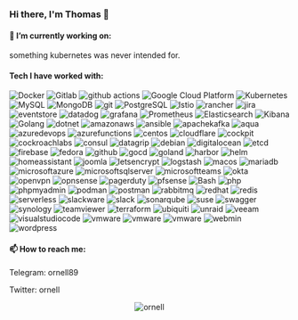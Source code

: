 ### Hi there, I'm Thomas 👋

<h4> 🔭 I’m currently working on:</h4>
something kubernetes was never intended for.

<h4>Tech I have worked with:</h4>
<p>
  <img alt="Docker" src="https://img.shields.io/badge/-Docker-46a2f1?style=flat-square&logo=docker&logoColor=white" />
  <img alt="Gitlab" src="https://img.shields.io/badge/-Gitlab-FB542B?style=flat-square&logo=gitlab&logoColor=white" />
  <img alt="github actions" src="https://img.shields.io/badge/-Github_Actions-2088FF?style=flat-square&logo=github-actions&logoColor=white" />
  <img alt="Google Cloud Platform" src="https://img.shields.io/badge/-Google_Cloud_Platform-1a73e8?style=flat-square&logo=google-cloud&logoColor=white" />
  <img alt="Kubernetes" src="https://img.shields.io/badge/-Kubernetes-1a73e8?style=flat-square&logo=Kubernetes&logoColor=white" />
  <img alt="MySQL" src="https://img.shields.io/badge/-MySQL-1a73e8?style=flat-square&logo=mysql&logoColor=white" />
  <img alt="MongoDB" src="https://img.shields.io/badge/-MongoDB-13aa52?style=flat-square&logo=mongodb&logoColor=white" />
  <img alt="git" src="https://img.shields.io/badge/-Git-F05032?style=flat-square&logo=git&logoColor=white" />
  <img alt="PostgreSQL" src="https://img.shields.io/badge/-postgres-764ABC?style=flat-square&logo=postgresql&logoColor=white" />
  <img alt="Istio" src="https://img.shields.io/badge/-istio-1a73e8?style=flat-square&logo=istio&logoColor=white" />
  <img alt="rancher" src="https://img.shields.io/badge/-rancher-1a73e8?style=flat-square&logo=rancher" />
  <img alt="jira" src="https://img.shields.io/badge/-jira-1a73e8?style=flat-square&logo=jira" />
  <img alt="eventstore" src="https://img.shields.io/badge/-eventstore-13aa52?style=flat-square&logo=eventstore" />
  <img alt="datadog" src="https://img.shields.io/badge/-datadog-b858ff?style=flat-square&logo=datadog" />
  <img alt="grafana" src="https://img.shields.io/badge/-Grafana-F05032?style=flat-square&logo=Grafana&logoColor=white" />
  <img alt="Prometheus" src="https://img.shields.io/badge/-Prometheus-F05032?style=flat-square&logo=Prometheus&logoColor=white" />
  <img alt="Elasticsearch" src="https://img.shields.io/badge/-Elasticsearch-000000?style=flat-square&logo=Elasticsearch&logoColor=white" />
  <img alt="Kibana" src="https://img.shields.io/badge/-Kibana-46a2f1?style=flat-square&logo=Kibana&logoColor=white" />
  <img alt="Golang" src="https://img.shields.io/badge/-Golang-1a73e8?style=flat-square&logo=go&logoColor=white" />
  <img alt="dotnet" src="https://img.shields.io/badge/-dotnet-1a73e8?style=flat-square&logo=dotnet&logoColor=white" />
     <img alt="amazonaws" src="https://img.shields.io/badge/-AWS-0000000?style=flat-square&logo=amazonaws&logoColor=white" />
     <img alt="ansible" src="https://img.shields.io/badge/-ansible-FB542B?style=flat-square&logo=ansible&logoColor=white" />
     <img alt="apachekafka" src="https://img.shields.io/badge/-Kafka-1a73e8?style=flat-square&logo=apachekafka&logoColor=white" />
     <img alt="aqua" src="https://img.shields.io/badge/-AquaSec-1a73e8?style=flat-square&logo=aqua&logoColor=white" />
     <img alt="azuredevops" src="https://img.shields.io/badge/-AzureDevops-1a73e8?style=flat-square&logo=azuredevops&logoColor=white" />
     <img alt="azurefunctions" src="https://img.shields.io/badge/-AzureFunctions-1a73e8?style=flat-square&logo=azurefunctions&logoColor=white" />
     <img alt="centos" src="https://img.shields.io/badge/-centos-764ABC?style=flat-square&logo=centos&logoColor=white" />
     <img alt="cloudflare" src="https://img.shields.io/badge/-cloudflare-1a73e8?style=flat-square&logo=cloudflare&logoColor=white" />
     <img alt="cockpit" src="https://img.shields.io/badge/-cockpit-1a73e8?style=flat-square&logo=cockpit&logoColor=white" />
    <img alt="cockroachlabs" src="https://img.shields.io/badge/-cockroachDB-000000?style=flat-square&logo=cockroachlabs&logoColor=white" />
    <img alt="consul" src="https://img.shields.io/badge/-consul-1a73e8?style=flat-square&logo=consul&logoColor=white" />
    <img alt="datagrip" src="https://img.shields.io/badge/-datagrip-1a73e8?style=flat-square&logo=datagrip&logoColor=white" />
    <img alt="debian" src="https://img.shields.io/badge/-debian-1a73e8?style=flat-square&logo=debian&logoColor=white" />
    <img alt="digitalocean" src="https://img.shields.io/badge/-digitalocean-1a73e8?style=flat-square&logo=digitalocean&logoColor=white" />
    <img alt="etcd" src="https://img.shields.io/badge/-etcd-1a73e8?style=flat-square&logo=etcd&logoColor=white" />
    <img alt="firebase" src="https://img.shields.io/badge/-firebase-FB542B?style=flat-square&logo=firebase&logoColor=white" />
    <img alt="fedora" src="https://img.shields.io/badge/-fedora-764ABC?style=flat-square&logo=fedora&logoColor=white" />
    <img alt="github" src="https://img.shields.io/badge/-github-000000?style=flat-square&logo=github&logoColor=white" />
    <img alt="gocd" src="https://img.shields.io/badge/-gocd-1a73e8?style=flat-square&logo=gocd&logoColor=white" />
    <img alt="goland" src="https://img.shields.io/badge/-goland-1a73e8?style=flat-square&logo=goland&logoColor=white" />
    <img alt="harbor" src="https://img.shields.io/badge/-harbor-13aa52?style=flat-square&logo=harbor&logoColor=white" />
    <img alt="helm" src="https://img.shields.io/badge/-helm-1a73e8?style=flat-square&logo=helm&logoColor=white" />
    <img alt="homeassistant" src="https://img.shields.io/badge/-homeassistant-1a73e8?style=flat-square&logo=homeassistant&logoColor=white" />
    <img alt="joomla" src="https://img.shields.io/badge/-joomla-0000000?style=flat-square&logo=joomla&logoColor=white" />
    <img alt="letsencrypt" src="https://img.shields.io/badge/-letsencrypt-1a73e8?style=flat-square&logo=letsencrypt&logoColor=white" />
    <img alt="logstash" src="https://img.shields.io/badge/-logstash-1a73e8?style=flat-square&logo=logstash&logoColor=white" />
    <img alt="macos" src="https://img.shields.io/badge/-macos-000000?style=flat-square&logo=macos&logoColor=white" />
    <img alt="mariadb" src="https://img.shields.io/badge/-mariadb-1a73e8?style=flat-square&logo=mariadb&logoColor=white" />
    <img alt="microsoftazure" src="https://img.shields.io/badge/-Azure-1a73e8?style=flat-square&logo=microsoftazure&logoColor=white" />
    <img alt="microsoftsqlserver" src="https://img.shields.io/badge/-SQLServer-1a73e8?style=flat-square&logo=microsoftsqlserver&logoColor=white" />
    <img alt="microsoftteams" src="https://img.shields.io/badge/-microsoftteams-764ABC?style=flat-square&logo=microsoftteams&logoColor=white" />
    <img alt="okta" src="https://img.shields.io/badge/-okta-1a73e8?style=flat-square&logo=okta&logoColor=white" />
    <img alt="openvpn" src="https://img.shields.io/badge/-openvpn-FB542B?style=flat-square&logo=openvpn&logoColor=white" />
    <img alt="opnsense" src="https://img.shields.io/badge/-opnsense-1a73e8?style=flat-square&logo=opnsense&logoColor=white" />
    <img alt="pagerduty" src="https://img.shields.io/badge/-pagerduty-b858ff?style=flat-square&logo=pagerduty&logoColor=white" />
    <img alt="pfsense" src="https://img.shields.io/badge/-pfsense-1a73e8?style=flat-square&logo=pfsense&logoColor=white" />
  <img alt="Bash" src="https://img.shields.io/badge/-Bash-000000?style=flat-square&logo=gnubash&logoColor=white" />
    <img alt="php" src="https://img.shields.io/badge/-php-764ABC?style=flat-square&logo=php&logoColor=white" />
    <img alt="phpmyadmin" src="https://img.shields.io/badge/-phpmyadmin-1a73e8?style=flat-square&logo=phpmyadmin&logoColor=white" />
    <img alt="podman" src="https://img.shields.io/badge/-podman-764ABC?style=flat-square&logo=podman&logoColor=white" />
    <img alt="postman" src="https://img.shields.io/badge/-postman-FB542B?style=flat-square&logo=postman&logoColor=white" />
    <img alt="rabbitmq" src="https://img.shields.io/badge/-rabbitmq-FB542B?style=flat-square&logo=rabbitmq&logoColor=white" />
    <img alt="redhat" src="https://img.shields.io/badge/-redhat-1a73e8?style=flat-square&logo=redhat&logoColor=white" />
    <img alt="redis" src="https://img.shields.io/badge/-redis-1a73e8?style=flat-square&logo=redis&logoColor=white" />
    <img alt="serverless" src="https://img.shields.io/badge/-serverless-000000?style=flat-square&logo=serverless&logoColor=white" />
    <img alt="slackware" src="https://img.shields.io/badge/-slackware-000000?style=flat-square&logo=slackware&logoColor=white" />
    <img alt="slack" src="https://img.shields.io/badge/-slack-b858ff?style=flat-square&logo=slack&logoColor=white" />
    <img alt="sonarqube" src="https://img.shields.io/badge/-sonarqube-1a73e8?style=flat-square&logo=sonarqube&logoColor=white" />
    <img alt="suse" src="https://img.shields.io/badge/-suse-13aa52?style=flat-square&logo=suse&logoColor=white" />
    <img alt="swagger" src="https://img.shields.io/badge/-swagger-13aa52?style=flat-square&logo=swagger&logoColor=white" />
    <img alt="synology" src="https://img.shields.io/badge/-synology-1a73e8?style=flat-square&logo=synology&logoColor=white" />
    <img alt="teamviewer" src="https://img.shields.io/badge/-teamviewer-1a73e8?style=flat-square&logo=teamviewer&logoColor=white" />
    <img alt="terraform" src="https://img.shields.io/badge/-terraform-b858ff?style=flat-square&logo=terraform&logoColor=white" />
    <img alt="ubiquiti" src="https://img.shields.io/badge/-ubiquiti-b858ff?style=flat-square&logo=ubiquiti&logoColor=white" />
    <img alt="unraid" src="https://img.shields.io/badge/-unraid-1a73e8?style=flat-square&logo=unraid&logoColor=white" />
    <img alt="veeam" src="https://img.shields.io/badge/-veeam-13aa52?style=flat-square&logo=veeam&logoColor=white" />
    <img alt="visualstudiocode" src="https://img.shields.io/badge/-vscode-b858ff?style=flat-square&logo=dovisualstudiocodetnet&logoColor=white" />
    <img alt="vmware" src="https://img.shields.io/badge/-ESXI-13aa52?style=flat-square&logo=vmware&logoColor=white" />
    <img alt="vmware" src="https://img.shields.io/badge/-vCenter-13aa52?style=flat-square&logo=vmware&logoColor=white" />
    <img alt="vmware" src="https://img.shields.io/badge/-Horizon-13aa52?style=flat-square&logo=vmware&logoColor=white" />
    <img alt="webmin" src="https://img.shields.io/badge/-webmin-000000?style=flat-square&logo=webmin&logoColor=white" />
    <img alt="wordpress" src="https://img.shields.io/badge/-wordpress-b858ff?style=flat-square&logo=wordpress&logoColor=white" />
</p>

<h4>📫 How to reach me:</h4>
<p>Telegram: ornell89</p>
<p>Twitter: ornell</p>

<p align="center"> <img src="https://github-readme-stats.vercel.app/api?username=ornell&show_icons=true&theme=gotham" alt="ornell" />

<!--
**ornell/ornell** is a ✨ _special_ ✨ repository because its `README.md` (this file) appears on your GitHub profile.

Here are some ideas to get you started:

-  ...
- 🌱 I’m currently learning ...
- 👯 I’m looking to collaborate on ...
- 🤔 I’m looking for help with ...
- 💬 Ask me about ...
- 😄 Pronouns: ...
- ⚡ Fun fact: ...
-->

